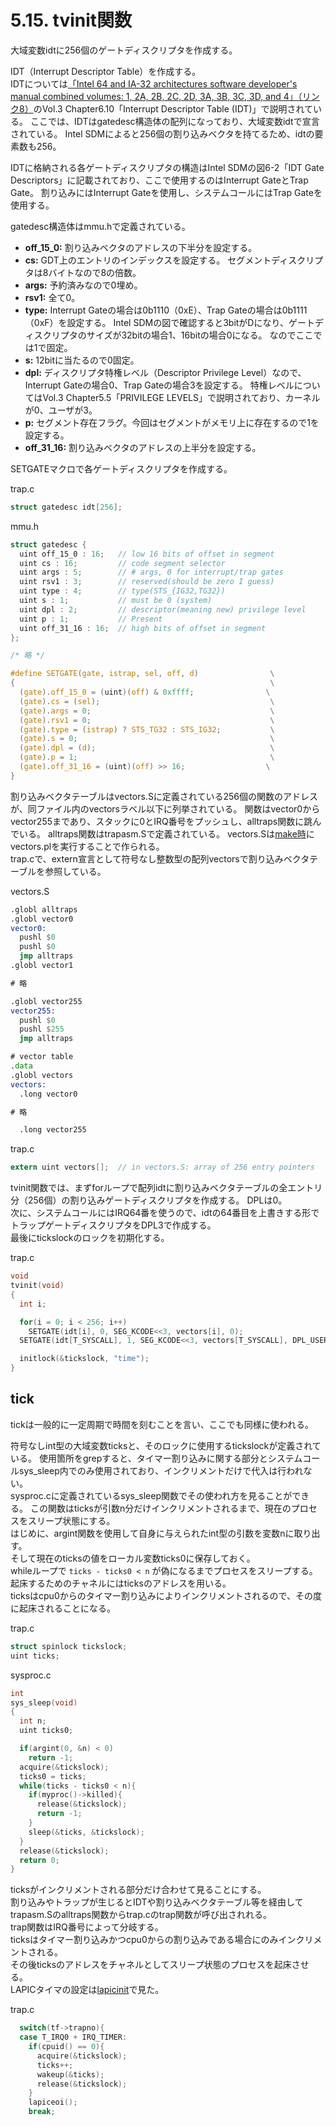 # 5.15. tvinit関数
大域変数idtに256個のゲートディスクリプタを作成する。

IDT（Interrupt Descriptor Table）を作成する。  
IDTについては[「Intel 64 and IA-32 architectures software developer's manual combined volumes: 1, 2A, 2B, 2C, 2D, 3A, 3B, 3C, 3D, and 4」（リンク8）](https://software.intel.com/content/www/us/en/develop/download/intel-64-and-ia-32-architectures-sdm-combined-volumes-1-2a-2b-2c-2d-3a-3b-3c-3d-and-4.html)のVol.3 Chapter6.10「Interrupt Descriptor Table (IDT)」で説明されている。
ここでは、IDTはgatedesc構造体の配列になっており、大域変数idtで宣言されている。
Intel SDMによると256個の割り込みベクタを持てるため、idtの要素数も256。

IDTに格納される各ゲートディスクリプタの構造はIntel SDMの図6-2「IDT Gate Descriptors」に記載されており、ここで使用するのはInterrupt GateとTrap Gate。
割り込みにはInterrupt Gateを使用し、システムコールにはTrap Gateを使用する。

gatedesc構造体はmmu.hで定義されている。  
- **off_15_0:** 割り込みベクタのアドレスの下半分を設定する。  
- **cs:** GDT上のエントリのインデックスを設定する。
セグメントディスクリプタは8バイトなので8の倍数。  
- **args:** 予約済みなので0埋め。  
- **rsv1:** 全て0。  
- **type:** Interrupt Gateの場合は0b1110（0xE）、Trap Gateの場合は0b1111（0xF）を設定する。
Intel SDMの図で確認すると3bitがDになり、ゲートディスクリプタのサイズが32bitの場合1、16bitの場合0になる。
なのでここでは1で固定。  
- **s:** 12bitに当たるので0固定。  
- **dpl:** ディスクリプタ特権レベル（Descriptor Privilege Level）なので、Interrupt Gateの場合0、Trap Gateの場合3を設定する。
特権レベルについてはVol.3 Chapter5.5「PRIVILEGE LEVELS」で説明されており、カーネルが0、ユーザが3。  
- **p:** セグメント存在フラグ。今回はセグメントがメモリ上に存在するので1を設定する。  
- **off_31_16:** 割り込みベクタのアドレスの上半分を設定する。

SETGATEマクロで各ゲートディスクリプタを作成する。

trap.c
```c
struct gatedesc idt[256];
```

mmu.h
```c
struct gatedesc {
  uint off_15_0 : 16;   // low 16 bits of offset in segment
  uint cs : 16;         // code segment selector
  uint args : 5;        // # args, 0 for interrupt/trap gates
  uint rsv1 : 3;        // reserved(should be zero I guess)
  uint type : 4;        // type(STS_{IG32,TG32})
  uint s : 1;           // must be 0 (system)
  uint dpl : 2;         // descriptor(meaning new) privilege level
  uint p : 1;           // Present
  uint off_31_16 : 16;  // high bits of offset in segment
};

/* 略 */

#define SETGATE(gate, istrap, sel, off, d)                \
{                                                         \
  (gate).off_15_0 = (uint)(off) & 0xffff;                \
  (gate).cs = (sel);                                      \
  (gate).args = 0;                                        \
  (gate).rsv1 = 0;                                        \
  (gate).type = (istrap) ? STS_TG32 : STS_IG32;           \
  (gate).s = 0;                                           \
  (gate).dpl = (d);                                       \
  (gate).p = 1;                                           \
  (gate).off_31_16 = (uint)(off) >> 16;                  \
}
```

割り込みベクタテーブルはvectors.Sに定義されている256個の関数のアドレスが、同ファイル内のvectorsラベル以下に列挙されている。
関数はvector0からvector255まであり、スタックに0とIRQ番号をプッシュし、alltraps関数に跳んでいる。
alltraps関数はtrapasm.Sで定義されている。
vectors.Sは[make時](https://kkmtyyz.github.io/xv6-notebook/chapter_02/02_04_kernel.html)にvectors.plを実行することで作られる。  
trap.cで、extern宣言として符号なし整数型の配列vectorsで割り込みベクタテーブルを参照している。

vectors.S
```asm
.globl alltraps
.globl vector0
vector0:
  pushl $0
  pushl $0
  jmp alltraps
.globl vector1

# 略

.globl vector255
vector255:
  pushl $0
  pushl $255
  jmp alltraps

# vector table
.data
.globl vectors
vectors:
  .long vector0

# 略

  .long vector255
```

trap.c
```c
extern uint vectors[];  // in vectors.S: array of 256 entry pointers
```

tvinit関数では、まずforループで配列idtに割り込みベクタテーブルの全エントリ分（256個）の割り込みゲートディスクリプタを作成する。
DPLは0。  
次に、システムコールにはIRQ64番を使うので、idtの64番目を上書きする形でトラップゲートディスクリプタをDPL3で作成する。  
最後にtickslockのロックを初期化する。

trap.c
```c
void
tvinit(void)
{
  int i;

  for(i = 0; i < 256; i++)
    SETGATE(idt[i], 0, SEG_KCODE<<3, vectors[i], 0);
  SETGATE(idt[T_SYSCALL], 1, SEG_KCODE<<3, vectors[T_SYSCALL], DPL_USER);

  initlock(&tickslock, "time");
}
```


## tick
tickは一般的に一定周期で時間を刻むことを言い、ここでも同様に使われる。

符号なしint型の大域変数ticksと、そのロックに使用するtickslockが定義されている。
使用箇所をgrepすると、タイマー割り込みに関する部分とシステムコールsys\_sleep内でのみ使用されており、インクリメントだけで代入は行われない。  
sysproc.cに定義されているsys\_sleep関数でその使われ方を見ることができる。
この関数はticksが引数n分だけインクリメントされるまで、現在のプロセスをスリープ状態にする。  
はじめに、argint関数を使用して自身に与えられたint型の引数を変数nに取り出す。  
そして現在のticksの値をローカル変数ticks0に保存しておく。  
whileループで `ticks - ticks0 < n` が偽になるまでプロセスをスリープする。
起床するためのチャネルにはticksのアドレスを用いる。  
ticksはcpu0からのタイマー割り込みによりインクリメントされるので、その度に起床されることになる。

trap.c
```c
struct spinlock tickslock;
uint ticks;
```

sysproc.c
```c
int
sys_sleep(void)
{
  int n;
  uint ticks0;

  if(argint(0, &n) < 0)
    return -1;
  acquire(&tickslock);
  ticks0 = ticks;
  while(ticks - ticks0 < n){
    if(myproc()->killed){
      release(&tickslock);
      return -1;
    }
    sleep(&ticks, &tickslock);
  }
  release(&tickslock);
  return 0;
}
```

ticksがインクリメントされる部分だけ合わせて見ることにする。  
割り込みやトラップが生じるとIDTや割り込みベクタテーブル等を経由してtrapasm.Sのalltraps関数からtrap.cのtrap関数が呼び出されれる。  
trap関数はIRQ番号によって分岐する。  
ticksはタイマー割り込みかつcpu0からの割り込みである場合にのみインクリメントされる。  
その後ticksのアドレスをチャネルとしてスリープ状態のプロセスを起床させる。  
LAPICタイマの設定は[lapicinit](https://kkmtyyz.github.io/xv6-notebook/chapter_05/05_05_lapicinit.html#LAPICタイマの設定)で見た。  

trap.c
```c
  switch(tf->trapno){
  case T_IRQ0 + IRQ_TIMER:
    if(cpuid() == 0){
      acquire(&tickslock);
      ticks++;
      wakeup(&ticks);
      release(&tickslock);
    }
    lapiceoi();
    break;
```
